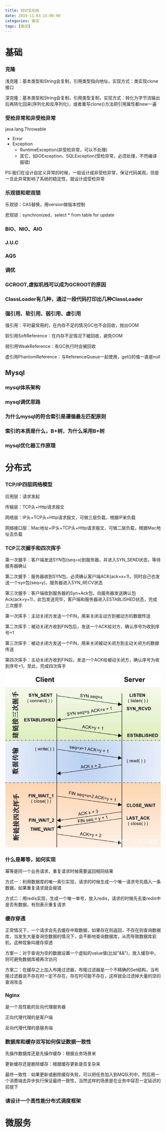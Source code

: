 ```yaml
---
title: 知识全总结
date: 2019-11-03 15:00:00
categories: 面试
tags: [面试]
---
```


# 基础



### 克隆

浅克隆：基本类型和String会复制，引用类型指向地址，实现方式：类实现clone接口

深克隆：基本类型和String会复制，引用类型复制，实现方式：转化为字节流输出后再转化回来(序列化和反序列化)，或者重写clone()方法把引用属性都new一遍

### 受检异常和非受检异常

java.lang.Throwable

- Error
- Exception
  - RuntimeException(非受检异常，可以不处理)
  - 其它，如IOException、SQLException(受检异常，必须处理，不然编译报错)

PS:我们在设计自定义异常的时候，一般设计成非受检异常，保证代码美观，但是一旦此异常影响了系统的稳定性，就设计成受检异常

### 乐观锁和悲观锁

乐观锁：CAS替换，用version做版本控制

悲观锁：synchronized，select * from table for update

### BIO、NIO、AIO



### J.U.C

### AQS

### 调优

### GCROOT,虚拟机栈可以成为GCROOT的原因

### ClassLoader有几种，通过一段代码打印出几种ClassLoader





### 强引用、软引用、弱引用、虚引用

强引用：平时最常用的，在内存不足的情况GC也不会回收，抛出OOM

软引用SoftReference：在内存不足情况下被回收，避免OOM

弱引用WeakReference：有GC执行时会被回收

虚引用PhantomReference：与ReferenceQueue一起使用，get()的值一直是null

## Mysql

### mysql体系架构

### mysql调优思路

### 为什么mysql的符合索引是遵循最左匹配原则

### 索引的本质是什么，B+树，为什么采用B+树

### mysql优化器工作原理





# 分布式

### TCP/IP四层网络模型

应用层：请求发起

传输层：TCP头+Http请求报文

网络层：IP头+TCP头+Http请求报文，可做三层负载，根据IP来负载

网络接口层：Mac地址+IP头+TCP头+Http请求报文，可做二层负载，根据Mac地址去负载

### TCP三次握手和四次挥手

第一次握手：客户端发送SYN包(seq=x)到服务器，并进入SYN_SEND状态，等待服务器确认

第二次握手：服务器收到SYN包，必须确认客户端ACK(ack=x+1)，同时自己也发送一个syn包(seq=y)，服务器进入SYN_RECV状态

第三次握手：客户端收到服务器的Syn+Ack包，向服务器发送确认包Ack(ack=y+1)，此包发送完毕，客户端和服务器进入ESTABLISHED状态，完成三次握手

第一次挥手：主动关闭方发送一个FIN，用来关闭主动方到被动方的数据传送

第二次挥手：被动关闭方收到FIN包后，发送一个ACK给对方，确认序号为收到序号+1

第三次挥手：被动关闭方发送一个FIN，用来关闭被动关闭方到主动关闭方的数据传送

第四次挥手：主动关闭方收到FIN后，发送一个ACK给被动关闭方，确认序号为收到序号+1，至此，完成四次挥手

<img src="../images/TCP三次握手四次挥手.jpg">

### 什么是幂等，如何实现

幂等是同一个业务请求，重复请求时候需要返回相同结果

方式一：利用数据库的唯一索引实现，请求的时候生成一个唯一请求号先插入一条数据，如果重复请求就会报错

方式二：用redis实现，生成一个唯一单号，放入redis，请求的时候先去查redis中是否有数据，有则表示重复请求

### 缓存穿透

正常情况下，一个请求会先去缓存中取数据，如果存在则返回，不存在则查询数据库，当发生大量查询空数据的情况下，会不断地查询数据库，从而导致数据库宕机，这种现象叫缓存穿透

方案一：对于查询为空的数据设置一个虚拟的value值(比如"&&")，放入缓存中，则可避免数据库被再次访问

方案二：在缓存之上加入布隆过滤器，布隆过滤器是一个不精确的Set结构，当布隆过滤器说不存在时一定不存在，存在时可能不存在，这样就会过滤掉大量的空的查询攻击

### Nginx

是一个高性能的反向代理服务器

正向代理代理的是客户端

反向代理代理的是服务端

### 数据库和缓存双写如何保证数据一致性

先操作数据库还是先操作缓存：根据业务场景来

更新缓存还是删除缓存：根据缓存更新是否复杂来

最终一致性：如果更新或删除缓存失败，可以把任务加入到MQ队列中，然后用一个消费端去异步执行保证最终一致性，当然这样的场景是在业务中容忍一定延迟的前提下

### 请设计一个高性能分布式调度框架

# 微服务







